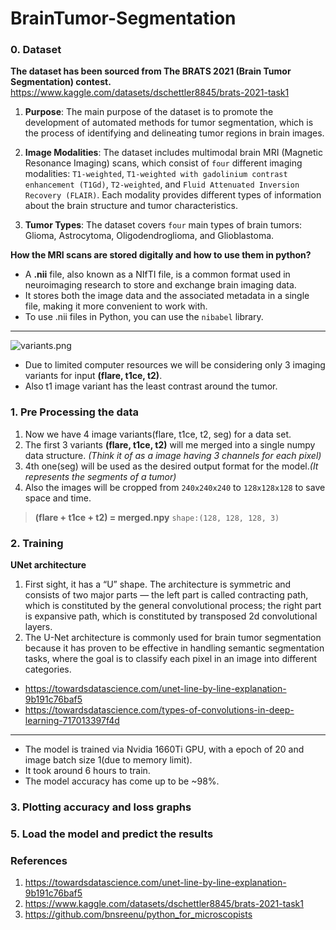 # BrainTumor-Segmentation
### 0. Dataset
**The dataset has been sourced from The BRATS 2021 (Brain Tumor Segmentation) contest.**
https://www.kaggle.com/datasets/dschettler8845/brats-2021-task1

1. **Purpose**: The main purpose of the dataset is to promote the development of automated methods for tumor segmentation, which is the process of identifying and delineating tumor regions in brain images.

2. **Image Modalities**: The dataset includes multimodal brain MRI (Magnetic Resonance Imaging) scans, which consist of `four` different imaging modalities: `T1-weighted`, `T1-weighted with gadolinium contrast enhancement (T1Gd)`, `T2-weighted`, and `Fluid Attenuated Inversion Recovery (FLAIR)`. Each modality provides different types of information about the brain structure and tumor characteristics.

3. **Tumor Types**: The dataset covers `four` main types of brain tumors: Glioma, Astrocytoma, Oligodendroglioma, and Glioblastoma.

**How the MRI scans are stored digitally and how to use them in python?**
- A **.nii** file, also known as a NIfTI file, is a common format used in neuroimaging research to store and exchange brain imaging data.
- It stores both the image data and the associated metadata in a single file, making it more convenient to work with.
- To use .nii files in Python, you can use the `nibabel` library.


---

![variants.png]()

- Due to limited computer resources we will be considering only 3 imaging variants for input **(flare, t1ce, t2)**.
- Also t1 image variant has the least contrast around the tumor.


### 1. Pre Processing the data
1.  Now we have 4 image variants(flare, t1ce, t2, seg) for a data set.
2.  The first 3 variants **(flare, t1ce, t2)** will me merged into a single numpy data structure. *(Think it of as a image having 3 channels for each pixel)*
3.  4th one(seg) will be used as the desired output format for the model.*(It represents the segments of a tumor)*
4.  Also the images will be cropped from `240x240x240` to `128x128x128` to save space and time.         
> **(flare + t1ce + t2) = merged.npy** `shape:(128, 128, 128, 3)`

### 2. Training
**UNet architecture**           
1. First sight, it has a “U” shape. The architecture is symmetric and consists of two major parts — the left part is called contracting path, which is constituted by the general convolutional process; the right part is expansive path, which is constituted by transposed 2d convolutional layers.
2. The U-Net architecture is commonly used for brain tumor segmentation because it has proven to be effective in handling semantic segmentation tasks, where the goal is to classify each pixel in an image into different categories.
- https://towardsdatascience.com/unet-line-by-line-explanation-9b191c76baf5
- https://towardsdatascience.com/types-of-convolutions-in-deep-learning-717013397f4d



---


- The model is trained via Nvidia 1660Ti GPU, with a epoch of 20 and image batch size 1(due to memory limit).
- It took around 6 hours to train.
- The model accuracy has come up to be ~98%.


### 3. Plotting accuracy and loss graphs

### 5. Load the model and predict the results

### References
1. https://towardsdatascience.com/unet-line-by-line-explanation-9b191c76baf5
2. https://www.kaggle.com/datasets/dschettler8845/brats-2021-task1
3. https://github.com/bnsreenu/python_for_microscopists
